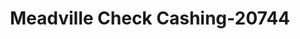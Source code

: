 ---
f_zip-code: 39653
f_state-code: MS
title: Meadville Check Cashing-20744
f_phone: 601-384-2332
f_city-only: Meadville
f_address: Po Box 459 Meadville
f_location-unique-id: '20744'
slug: meadville-check-cashing-20744
updated-on: '2024-05-30T13:46:58.046Z'
created-on: '2024-05-30T13:36:59.803Z'
published-on: '2024-05-30T13:54:32.469Z'
f_city-state: cms/city/meadville-ms.md
f_company: cms/company/meadville-check-cashing.md
f_state: cms/state/mississippi.md
layout: '[payday-loan].html'
tags: payday-loan
---